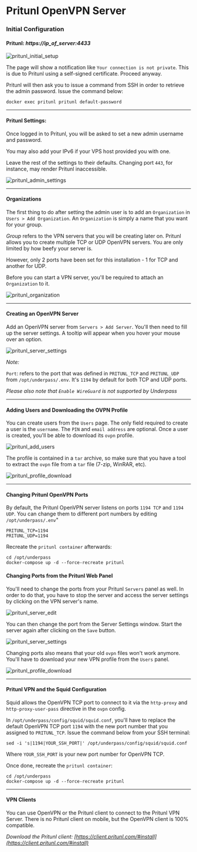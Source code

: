 # Pritunl OpenVPN Server

### Initial Configuration

#### Pritunl: _https://ip_of_server:4433_

![pritunl_initial_setup](https://user-images.githubusercontent.com/9207205/93722506-e065fd00-fbc9-11ea-9e2f-8c249533c0d7.png)

The page will show a notification like `Your connection is not private`. This is due to Pritunl using a self-signed certificate. Proceed anyway.

Pritunl will then ask you to issue a command from SSH in order to retrieve the admin password. Issue the command below:
```
docker exec pritunl pritunl default-password
```

***

#### Pritunl Settings:

Once logged in to Pritunl, you will be asked to set a new admin username and password.

You may also add your IPv6 if your VPS host provided you with one.

Leave the rest of the settings to their defaults. Changing port `443`, for instance, may render Pritunl inaccessible.

![pritunl_admin_settings](https://user-images.githubusercontent.com/9207205/94319475-49c88000-ffbd-11ea-87d5-f1d38575276f.png)

***

#### Organizations

The first thing to do after setting the admin user is to add an `Organization` in `Users > Add Organization`. An `Organization` is simply a name that you want for your group.

_Group_ refers to the VPN servers that you will be creating later on. Pritunl allows you to create multiple TCP or UDP OpenVPN servers. You are only limited by how beefy your server is.

However, only 2 ports have been set for this installation - 1 for TCP and another for UDP.

Before you can start a VPN server, you'll be required to attach an `Organization` to it.

![pritunl_organization](https://user-images.githubusercontent.com/9207205/93812435-30a19580-fc84-11ea-9fa9-d9f59ac27aea.png)

***

#### Creating an OpenVPN Server

Add an OpenVPN server from `Servers > Add Server`. You'll then need to fill up the server settings. A tooltip will appear when you hover your mouse over an option.

![pritunl_server_settings](https://user-images.githubusercontent.com/9207205/93813071-1ddb9080-fc85-11ea-9cb1-2d6f8d574fe7.png)

_Note:_

`Port`: refers to the port that was defined in `PRITUNL_TCP` and `PRITUNL_UDP` from `/opt/underpass/.env`. It's `1194` by default for both TCP and UDP ports.

_Please also note that `Enable WireGuard` is not supported by Underpass_
  
***

#### Adding Users and Downloading the OVPN Profile

You can create users from the `Users` page. The only field required to create a user is the `username`. The `PIN` and `email address` are optional. Once a user is created, you'll be able to download its `ovpn` profile.

![pritunl_add_users](https://user-images.githubusercontent.com/9207205/94319759-ee4ac200-ffbd-11ea-8805-448316d8b2df.png)

The profile is contained in a `tar` archive, so make sure that you have a tool to extract the `ovpn` file from a `tar` file (7-zip, WinRAR, etc).

![pritunl_profile_download](https://user-images.githubusercontent.com/9207205/94319861-25b96e80-ffbe-11ea-8548-3e2ba8debf0b.png)

***

#### Changing Pritunl OpenVPN Ports

By default, the Pritunl OpenVPN server listens on ports `1194 TCP` and `1194 UDP`. You can change them to different port numbers by editing `/opt/underpass/.env`"
```
PRITUNL_TCP=1194
PRITUNL_UDP=1194
```

Recreate the `pritunl container` afterwards:
```
cd /opt/underpass
docker-compose up -d --force-recreate pritunl
```

#### Changing Ports from the Pritunl Web Panel

You'll need to change the ports from your Pritunl `Servers` panel as well. In order to do that, you have to stop the server and access the server settings by clicking on the VPN server's name.

![pritunl_server_edit](https://user-images.githubusercontent.com/9207205/94320022-7fba3400-ffbe-11ea-87a8-2d66f78d4ef0.png)

You can then change the port from the Server Settings window. Start the server again after clicking on the `Save` button.

![pritunl_server_settings](https://user-images.githubusercontent.com/9207205/94320329-4209db00-ffbf-11ea-873c-b9ac57d7a50f.png)

Changing ports also means that your old `ovpn` files won't work anymore. You'll have to download your new VPN profile from the `Users` panel.

![pritunl_profile_download](https://user-images.githubusercontent.com/9207205/94319861-25b96e80-ffbe-11ea-8548-3e2ba8debf0b.png)

***

#### Pritunl VPN and the Squid Configuration

Squid allows the OpenVPN TCP port to connect to it via the `http-proxy` and `http-proxy-user-pass` directive in the `ovpn` config.

In `/opt/underpass/config/squid/squid.conf`, you'll have to replace the default OpenVPN TCP port `1194` with the new port number that you assigned to `PRITUNL_TCP`. Issue the command below from your SSH terminal:
```
sed -i 's|1194|YOUR_SSH_PORT|' /opt/underpass/config/squid/squid.conf
```
Where `YOUR_SSH_PORT` is your new port number for OpenVPN TCP.

Once done, recreate the `pritunl container`:
```
cd /opt/underpass
docker-compose up -d --force-recreate pritunl
```

***

#### VPN Clients

You can use OpenVPN or the Pritunl client to connect to the Pritunl VPN Server. There is no Pritunl client on mobile, but the OpenVPN client is 100% compatible.

_Download the Pritunl client: [https://client.pritunl.com/#install](https://client.pritunl.com/#install)_